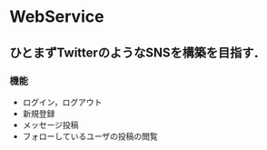 # WebService
## ひとまずTwitterのようなSNSを構築を目指す．
### 機能
* ログイン，ログアウト
* 新規登録
* メッセージ投稿
* フォローしているユーザの投稿の閲覧
